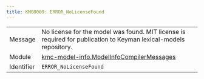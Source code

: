 ```yaml
---
title: KM08009: ERROR_NoLicenseFound
---
```


|            |           |
|------------|---------- |
| Message    | No license for the model was found\. MIT license is required for publication to Keyman lexical\-models repository\. |
| Module     | [kmc-model-info.ModelInfoCompilerMessages](kmc-model-info.modelinfocompilermessages) |
| Identifier | `ERROR_NoLicenseFound` |


